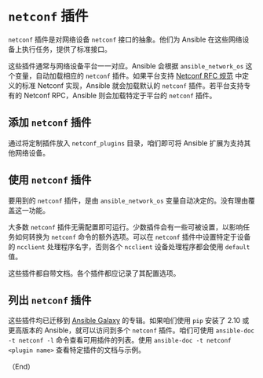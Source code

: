 # `netconf` 插件


`netconf` 插件是对网络设备 `netconf` 接口的抽象。他们为 Ansible 在这些网络设备上执行任务，提供了标准接口。


这些插件通常与网络设备平台一一对应。Ansible 会根据 `ansible_network_os` 这个变量，自动加载相应的 `netconf` 插件。如果平台支持 [Netconf RFC 规范](https://datatracker.ietf.org/doc/html/rfc6241) 中定义的标准 Netconf 实现，Ansible 就会加载默认的 `netconf` 插件。若平台支持专有的 Netconf RPC，Ansible 则会加载特定于平台的 `netconf` 插件。


## 添加 `netconf` 插件

通过将定制插件放入 `netconf_plugins` 目录，咱们即可将 Ansible 扩展为支持其他网络设备。


## 使用 `netconf` 插件

要用到的 `netconf` 插件，是由 `ansible_network_os` 变量自动决定的。没有理由覆盖这一功能。


大多数 `netconf` 插件无需配置即可运行。少数插件会有一些可被设置，以影响任务如何转换为 `netconf` 命令的额外选项。可以在 `netconf` 插件中设置特定于设备的 `ncclient` 处理程序名字，否则各个 `ncclient` 设备处理程序都会使用 `default` 值。


这些插件都自带文档。各个插件都应记录了其配置选项。


## 列出 `netconf` 插件


这些插件均已迁移到 [Ansible Galaxy](https://galaxy.ansible.com/) 的专辑。如果咱们使用 `pip` 安装了 2.10 或更高版本的 Ansible，就可以访问到多个 `netconf` 插件。咱们可使用 `ansible-doc -t netconf -l` 命令查看可用插件的列表。使用 `ansible-doc -t netconf <plugin name>` 查看特定插件的文档与示例。


（End）


